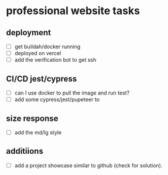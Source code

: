 # professional website tasks

## deployment

- [ ] get buildah/docker running
- [ ] deployed on vercel
- [ ] add the verification bot to get ssh

## CI/CD jest/cypress
- [ ] can I use docker to pull the image and run test?
- [ ] add some cypress/jest/pupeteer to

## size response 
- [ ] add the md/lg style

## additiions

- [ ] add a project showcase similar to github (check for solution).

